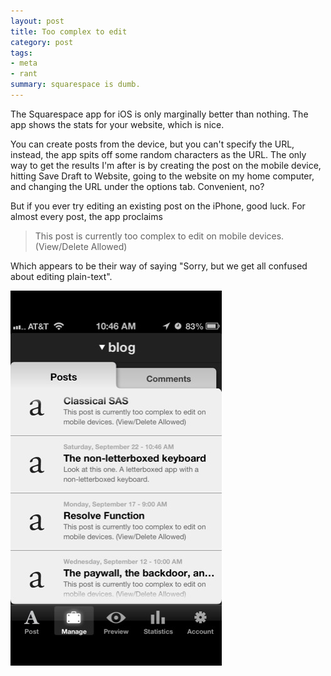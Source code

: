 ```yaml
---
layout: post
title: Too complex to edit
category: post
tags:
- meta
- rant
summary: squarespace is dumb.
---
```


The Squarespace app for iOS is only marginally better than nothing. The app shows the stats for your website, which is nice.

<!--more-->

You can create posts from the device, but you can't specify the URL, instead, the app spits off some random characters as the URL. The only way to get the results I'm after is by creating the post on the mobile device, hitting Save Draft to Website, going to the website on my home computer, and changing the URL under the options tab. Convenient, no?

But if you ever try editing an existing post on the iPhone, good luck. For almost every post, the app proclaims

> This post is currently too complex to edit on mobile devices. (View/Delete Allowed)

Which appears to be their way of saying "Sorry, but we get all confused about editing plain-text".

![bah](/assets/img/2012-10-05-too-complex.png)
